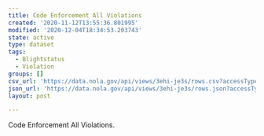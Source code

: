```yaml
---
title: Code Enforcement All Violations
created: '2020-11-12T13:55:36.801995'
modified: '2020-12-04T18:34:53.203743'
state: active
type: dataset
tags:
  - Blightstatus
  - Violation
groups: []
csv_url: 'https://data.nola.gov/api/views/3ehi-je3s/rows.csv?accessType=DOWNLOAD'
json_url: 'https://data.nola.gov/api/views/3ehi-je3s/rows.json?accessType=DOWNLOAD'
layout: post

---
```

Code Enforcement All Violations.
